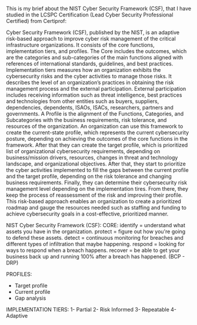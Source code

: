 This is my brief about the NIST Cyber Security Framework (CSF), that I have studied in the LCSPC Certification (Lead Cyber Security Professional Certified) from Certiprof:

Cyber Security Framework (CSF), published by the NIST, is an adaptive risk-based approach to improve cyber risk management of the critical infrastructure organizations. It consists of the core functions, implementation tiers, and profiles. The Core includes the outcomes, which are the categories and sub-categories of the main functions aligned with references of international standards, guidelines, and best practices. Implementation tiers measures how an organization exhibits the cybersecurity risks and the cyber activities to manage those risks. It describes the level of an organization’s practices in obtaining the risk management process and the external participation. External participation includes receiving information such as threat intelligence, best practices and technologies from other entities such as buyers, suppliers, dependencies, dependents, ISAOs, ISACs, researchers, partners and governments.
A Profile is the alignment of the Functions, Categories, and Subcategories with the business requirements, risk tolerance, and resources of the organization. An organization can use this framework to create the current-state profile, which represents the current cybersecurity posture, depending on achieving the outcomes of the core functions in the framework. After that they can create the target profile, which is prioritized list of organizational cybersecurity requirements, depending on business/mission drivers, resources, changes in threat and technology landscape, and organizational objectives. After that, they start to prioritize the cyber activities implemented to fill the gaps between the current profile and the target profile, depending on the risk tolerance and changing business requirements. Finally, they can determine their cybersecurity risk management level depending on the implementation tires. From there, they keep the process of reassessment of the risk and improving their profile.
This risk-based approach enables an organization to create a prioritized roadmap and gauge the resources needed such as staffing and funding to achieve cybersecurity goals in a cost-effective, prioritized manner.
 
NIST Cyber Security Framework (CSF):
CORE:
identify = understand what assets you have in the organization.
protect = figure out how you're going to defend these assets.
detect = continuous monitoring for breaches and different types of infiltration that maybe happening.
respond = looking for ways to respond when a breach happens.
recover = be able to get your business back up and running 100% after a breach has happened. (BCP - DRP)

PROFILES:
- Target profile
- Current profile
- Gap analysis

IMPLEMENTATION TIERS:
 1- Partial
 2- Risk Informed
 3- Repeatable
 4- Adaptive
